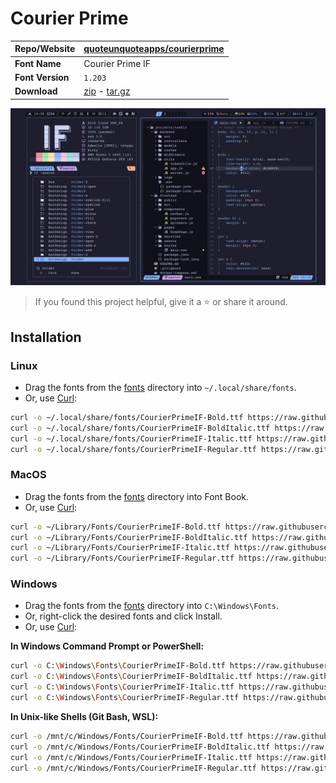 <!-- SHORTCUT REFERENCE LINKS -->

[zip]: https://github.com/iconicFonts/if/releases/download/v1.1.0/Courier_Prime.zip
[tar]: https://github.com/iconicFonts/if/releases/download/v1.1.0/Courier_Prime.tar.gz
[url]: https://github.com/quoteunquoteapps/courierprime

# Courier Prime

| Repo/Website     | [quoteunquoteapps/courierprime][url] |
| :--------------- | :----------------------------------- |
| **Font Name**    | Courier Prime IF                     |
| **Font Version** | `1.203`                              |
| **Download**     | [zip][zip] - [tar.gz][tar]           |

![Font preview](preview.png)

> If you found this project helpful, give it a :star: or share it around.

## Installation

### Linux

- Drag the fonts from the [fonts](fonts) directory into `~/.local/share/fonts`.
- Or, use [Curl](https://github.com/curl/curl):

```sh
curl -o ~/.local/share/fonts/CourierPrimeIF-Bold.ttf https://raw.githubusercontent.com/iconicFonts/if/main/fonts/patched/Courier_Prime/fonts/CourierPrimeIF-Bold.ttf
curl -o ~/.local/share/fonts/CourierPrimeIF-BoldItalic.ttf https://raw.githubusercontent.com/iconicFonts/if/main/fonts/patched/Courier_Prime/fonts/CourierPrimeIF-BoldItalic.ttf
curl -o ~/.local/share/fonts/CourierPrimeIF-Italic.ttf https://raw.githubusercontent.com/iconicFonts/if/main/fonts/patched/Courier_Prime/fonts/CourierPrimeIF-Italic.ttf
curl -o ~/.local/share/fonts/CourierPrimeIF-Regular.ttf https://raw.githubusercontent.com/iconicFonts/if/main/fonts/patched/Courier_Prime/fonts/CourierPrimeIF-Regular.ttf
```

### MacOS

- Drag the fonts from the [fonts](fonts) directory into Font Book.
- Or, use [Curl](https://github.com/curl/curl):

```sh
curl -o ~/Library/Fonts/CourierPrimeIF-Bold.ttf https://raw.githubusercontent.com/iconicFonts/if/main/fonts/patched/Courier_Prime/fonts/CourierPrimeIF-Bold.ttf
curl -o ~/Library/Fonts/CourierPrimeIF-BoldItalic.ttf https://raw.githubusercontent.com/iconicFonts/if/main/fonts/patched/Courier_Prime/fonts/CourierPrimeIF-BoldItalic.ttf
curl -o ~/Library/Fonts/CourierPrimeIF-Italic.ttf https://raw.githubusercontent.com/iconicFonts/if/main/fonts/patched/Courier_Prime/fonts/CourierPrimeIF-Italic.ttf
curl -o ~/Library/Fonts/CourierPrimeIF-Regular.ttf https://raw.githubusercontent.com/iconicFonts/if/main/fonts/patched/Courier_Prime/fonts/CourierPrimeIF-Regular.ttf
```

### Windows

- Drag the fonts from the [fonts](fonts) directory into `C:\Windows\Fonts`.
- Or, right-click the desired fonts and click Install.
- Or, use [Curl](https://github.com/curl/curl):

**In Windows Command Prompt or PowerShell:**

```sh
curl -o C:\Windows\Fonts\CourierPrimeIF-Bold.ttf https://raw.githubusercontent.com/iconicFonts/if/main/fonts/patched/Courier_Prime/fonts/CourierPrimeIF-Bold.ttf
curl -o C:\Windows\Fonts\CourierPrimeIF-BoldItalic.ttf https://raw.githubusercontent.com/iconicFonts/if/main/fonts/patched/Courier_Prime/fonts/CourierPrimeIF-BoldItalic.ttf
curl -o C:\Windows\Fonts\CourierPrimeIF-Italic.ttf https://raw.githubusercontent.com/iconicFonts/if/main/fonts/patched/Courier_Prime/fonts/CourierPrimeIF-Italic.ttf
curl -o C:\Windows\Fonts\CourierPrimeIF-Regular.ttf https://raw.githubusercontent.com/iconicFonts/if/main/fonts/patched/Courier_Prime/fonts/CourierPrimeIF-Regular.ttf
```

**In Unix-like Shells (Git Bash, WSL):**

```sh
curl -o /mnt/c/Windows/Fonts/CourierPrimeIF-Bold.ttf https://raw.githubusercontent.com/iconicFonts/if/main/fonts/patched/Courier_Prime/fonts/CourierPrimeIF-Bold.ttf
curl -o /mnt/c/Windows/Fonts/CourierPrimeIF-BoldItalic.ttf https://raw.githubusercontent.com/iconicFonts/if/main/fonts/patched/Courier_Prime/fonts/CourierPrimeIF-BoldItalic.ttf
curl -o /mnt/c/Windows/Fonts/CourierPrimeIF-Italic.ttf https://raw.githubusercontent.com/iconicFonts/if/main/fonts/patched/Courier_Prime/fonts/CourierPrimeIF-Italic.ttf
curl -o /mnt/c/Windows/Fonts/CourierPrimeIF-Regular.ttf https://raw.githubusercontent.com/iconicFonts/if/main/fonts/patched/Courier_Prime/fonts/CourierPrimeIF-Regular.ttf
```

